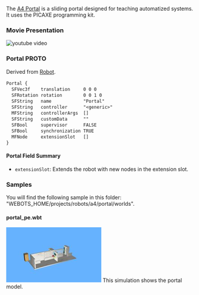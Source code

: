 The [A4 Portal](http://www.a4.fr/automatisme-et-robotique/maquettes-automatisees/portail-coulissant-automatise.html) is a sliding portal designed for teaching automatized systems.
It uses the PICAXE programming kit.

### Movie Presentation

![youtube video](https://www.youtube.com/watch?v=vBS7t1eQINs)

### Portal PROTO

Derived from [Robot](https://cyberbotics.com/doc/reference/robot).

```
Portal {
  SFVec3f    translation     0 0 0
  SFRotation rotation        0 0 1 0
  SFString   name            "Portal"
  SFString   controller      "<generic>"
  MFString   controllerArgs  []
  SFString   customData      ""
  SFBool     supervisor      FALSE
  SFBool     synchronization TRUE
  MFNode     extensionSlot   []
}
```

#### Portal Field Summary

- `extensionSlot`: Extends the robot with new nodes in the extension slot.

### Samples

You will find the following sample in this folder: "WEBOTS\_HOME/projects/robots/a4/portal/worlds".

#### portal\_pe.wbt

![portal_pe.wbt.png](images/portal/portal_pe.wbt.thumbnail.jpg) This simulation shows the portal model.
